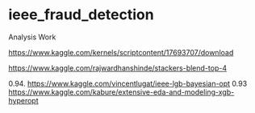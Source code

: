 # ieee_fraud_detection

Analysis Work

https://www.kaggle.com/kernels/scriptcontent/17693707/download

https://www.kaggle.com/rajwardhanshinde/stackers-blend-top-4



0.94. https://www.kaggle.com/vincentlugat/ieee-lgb-bayesian-opt
0.93  https://www.kaggle.com/kabure/extensive-eda-and-modeling-xgb-hyperopt
